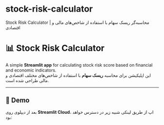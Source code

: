 # stock-risk-calculator
Stock Risk Calculator | محاسبه‌گر ریسک سهام با استفاده از شاخص‌های مالی و اقتصادی
# 📊 Stock Risk Calculator

A simple **Streamlit app** for calculating stock risk score based on financial and economic indicators.  
این اپلیکیشن برای محاسبه **ریسک سهام** با استفاده از شاخص‌های مختلف اقتصادی و مالی طراحی شده است.  

---

## 🚀 Demo
بعد از دیپلوی روی **Streamlit Cloud**، اپ از طریق لینکی شبیه زیر در دسترس خواهد بود:  
